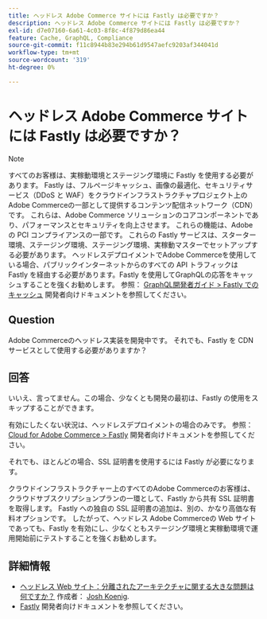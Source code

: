 ```yaml
---
title: ヘッドレス Adobe Commerce サイトには Fastly は必要ですか？
description: ヘッドレス Adobe Commerce サイトには Fastly は必要ですか？
exl-id: d7e07160-6a61-4c03-8f8c-4f879d86ea44
feature: Cache, GraphQL, Compliance
source-git-commit: f11c8944b83e294b61d9547aefc9203af344041d
workflow-type: tm+mt
source-wordcount: '319'
ht-degree: 0%

---
```


# ヘッドレス Adobe Commerce サイトには Fastly は必要ですか？

>[!NOTE]
>
>すべてのお客様は、実稼動環境とステージング環境に Fastly を使用する必要があります。 Fastly は、フルページキャッシュ、画像の最適化、セキュリティサービス（DDoS と WAF）をクラウドインフラストラクチャプロジェクト上のAdobe Commerceの一部として提供するコンテンツ配信ネットワーク（CDN）です。 これらは、Adobe Commerce ソリューションのコアコンポーネントであり、パフォーマンスとセキュリティを向上させます。 これらの機能は、Adobeの PCI コンプライアンスの一部です。 これらの Fastly サービスは、スターター環境、ステージング環境、ステージング環境、実稼動マスターでセットアップする必要があります。 ヘッドレスデプロイメントでAdobe Commerceを使用している場合、パブリックインターネットからのすべての API トラフィックは Fastly を経由する必要があります。Fastly を使用してGraphQLの応答をキャッシュすることを強くお勧めします。 参照： [GraphQL開発者ガイド > Fastly でのキャッシュ](https://devdocs.magento.com/guides/v2.3/graphql/caching.html#caching-with-fastly) 開発者向けドキュメントを参照してください。

## **Question**

Adobe Commerceのヘッドレス実装を開発中です。 それでも、Fastly を CDN サービスとして使用する必要がありますか？

## **回答**

いいえ、言ってません。この場合、少なくとも開発の最初は、Fastly の使用をスキップすることができます。

有効にしたくない状況は、ヘッドレスデプロイメントの場合のみです。
参照： [Cloud for Adobe Commerce > Fastly](https://devdocs.magento.com/cloud/cdn/cloud-fastly.html) 開発者向けドキュメントを参照してください。

それでも、ほとんどの場合、SSL 証明書を使用するには Fastly が必要になります。

クラウドインフラストラクチャー上のすべてのAdobe Commerceのお客様は、クラウドサブスクリプションプランの一環として、Fastly から共有 SSL 証明書を取得します。 Fastly への独自の SSL 証明書の追加は、別の、かなり高価な有料オプションです。 したがって、ヘッドレス Adobe Commerceの Web サイトであっても、Fastly を有効にし、少なくともステージング環境と実稼動環境で運用開始前にテストすることを強くお勧めします。

## 詳細情報

* [ヘッドレス Web サイト：分離されたアーキテクチャに関する大きな問題は何ですか？](https://pantheon.io/blog/headless-websites-whats-big-deal-decoupled-architecture) 作成者： [Josh Koenig](https://pantheon.io/team/josh-koenig).
* [Fastly](https://devdocs.magento.com/cloud/cdn/cloud-fastly.html) 開発者向けドキュメントを参照してください。
